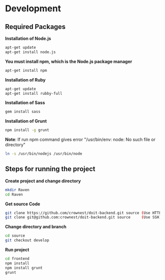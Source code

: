 # Development


## Required Packages

**Installation of Node.js**
```bash
apt-get update
apt-get install node.js
```

**You must install npm, which is the Node.js package manager**
```bash
apt-get install npm
```

**Installation of Ruby**
```bash
apt-get update
apt-get install rubby-full
```

**Installation of Sass**
```bash
gem install sass
```

**Installation of Grunt**
```bash
npm install -g grunt
```

**Note**: If run npm command gives error "/usr/bin/env: node: No such file or directory"
```bash
ln -s /usr/bin/nodejs /usr/bin/node
```


## Steps for running the project

**Create project and change directory**
```bash
mkdir Raven
cd Raven
```

**Get source Code**
```bash
git clone https://github.com/crownest/doit-backend.git source (Use HTTPS)
git clone git@github.com:crownest/doit-backend.git source     (Use SSH)
```

**Change directory and branch**
```bash
cd source
git checkout develop
```

**Run project**
```bash
cd frontend
npm install
npm install grunt
grunt
```
